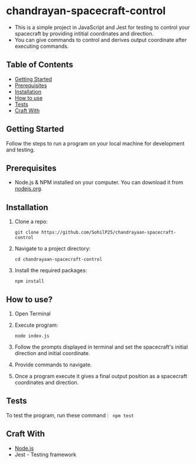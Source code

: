 # chandrayan-spacecraft-control
  - This is a simple project in JavaScript and Jest for testing to control your spacecraft by providing intitial coordinates and direction.
  - You can give commands to control and derives output coordinate after executing commands.

## Table of Contents

- [Getting Started](#getting-started)
- [Prerequisites](#prerequisites)
- [Installation](#installation)
- [How to use](#how-to-use)
- [Tests](#tests)
- [Craft With](#craft-with)

## Getting Started

Follow the steps to run a program on your local machine for development and testing.


## Prerequisites

- Node.js & NPM installed on your computer. You can download it from [nodejs.org](https://nodejs.org/).


## Installation

1. Clone a repo:
    ```
    git clone https://github.com/SohilP25/chandrayaan-spacecraft-control
    ```

2. Navigate to a project directory:
    ```
    cd chandrayaan-spacecraft-control
    ```

3. Install the required packages:
    ```
    npm install
    ```



## How to use?

1. Open Terminal

2. Execute program:
    ```
    node index.js
    ```

2. Follow the prompts displayed in terminal and set the spacecraft's initial direction and initial coordinate.

3. Provide commands to navigate.

4. Once a program execute it gives a final output position as a spacecraft coordinates and direction.



## Tests

To test the program, run these command :
    ``` 
    npm test
    ```
    
## Craft With 

  - [Node.js](https://nodejs.org/)
  - Jest - Testing framework


